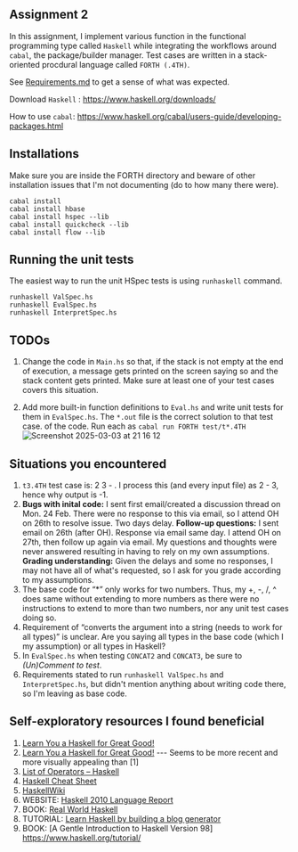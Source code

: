 
## Assignment 2

In this assignment, I implement various function in the functional programming type called  `Haskell` while integrating the workflows around `cabal`, the package/builder manager. Test cases are written in a stack-oriented procdural language called `FORTH (.4TH)`.

See [Requirements.md](https://github.com/Brinkley97/cop_5556_program_languages_principles/blob/main/assignments/2-FORTH/Requirements.md) to get a sense of what was expected.

Download `Haskell` : https://www.haskell.org/downloads/

How to use `cabal`: https://www.haskell.org/cabal/users-guide/developing-packages.html

## Installations

Make sure you are inside the FORTH directory and beware of other installation issues that I'm not documenting (do to how many there were).
```
cabal install
cabal install hbase
cabal install hspec --lib
cabal install quickcheck --lib
cabal install flow --lib
```

## Running the unit tests

The easiest way to run the unit HSpec tests is using `runhaskell` command.
```
runhaskell ValSpec.hs
runhaskell EvalSpec.hs
runhaskell InterpretSpec.hs
```

## TODOs

1. Change the code in `Main.hs` so that, if the stack is not empty at the end of execution, a message gets printed on the screen saying so and the stack content gets printed. Make sure at least one of your test cases covers this situation.

2. Add more built-in function definitions to `Eval.hs` and write unit tests for them in `EvalSpec.hs`. The `*.out` file is the correct solution to that test case. of the code. Run each as `cabal run FORTH test/t*.4TH`
   ![Screenshot 2025-03-03 at 21 16 12](https://github.com/user-attachments/assets/ae02b251-4531-44f9-938b-3a22805c3da9)


## Situations you encountered

1. `t3.4TH` test case is: 2 3 - . I process this (and every input file) as 2 - 3, hence why output is -1.
2. **Bugs with inital code:** I sent first email/created a discussion thread on Mon. 24 Feb. There were no response to this via email, so I attend OH on 26th to resolve issue. Two days delay. **Follow-up questions:** I sent email on 26th (after OH). Response via email same day. I attend OH on 27th, then follow up again via email. My questions and thoughts were never answered resulting in having to rely on my own assumptions. **Grading understanding:** Given the delays and some no responses, I may not have all of what's requested, so I ask for you grade according to my assumptions.
3. The base code for “*” only works for two numbers. Thus, my +, -, /, ^ does same without extending to more numbers as there were no instructions to extend to more than two numbers, nor any unit test cases doing so.
4. Requirement of “converts the argument into a string (needs to work for all types)” is unclear. Are you saying all types in the base code (which I my assumption) or all types in Haskell?
5. In `EvalSpec.hs` when testing `CONCAT2` and `CONCAT3`, be sure to *(Un)Comment to test*.
6. Requirements stated to run `runhaskell ValSpec.hs` and `InterpretSpec.hs`, but didn't mention anything about writing code there, so I'm leaving as base code.

## Self-exploratory resources I found beneficial

1. [Learn You a Haskell for Great Good!](https://learnyouahaskell.com/chapters)
2. [Learn You a Haskell for Great Good!](https://learnyouahaskell.github.io/chapters.html) --- Seems to be more recent and more visually appealing than [1]
3. [List of Operators – Haskell](https://www.learningcardano.com/list-of-operators-haskell/)
4. [Haskell Cheat Sheet](https://hackage.haskell.org/package/CheatSheet-1.5/src/CheatSheet.pdf)
5. [HaskellWiki](https://wiki.haskell.org/Keywords)
6. WEBSITE: [Haskell 2010 Language Report](https://www.haskell.org/onlinereport/haskell2010/haskell.html#haskellpa1.html)
7. BOOK: [Real World Haskell](https://book.realworldhaskell.org/)
8. TUTORIAL: [Learn Haskell by building a blog generator](https://learn-haskell.blog/)
9. BOOK: [A Gentle Introduction to Haskell Version 98] https://www.haskell.org/tutorial/



